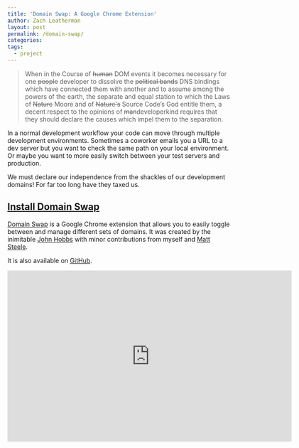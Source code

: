 ```yaml
---
title: 'Domain Swap: A Google Chrome Extension'
author: Zach Leatherman
layout: post
permalink: /domain-swap/
categories:
tags:
  - project
---
```


> When in the Course of ~~human~~ DOM events it becomes necessary for one ~~people~~ developer to dissolve the ~~political bands~~ DNS bindings which have connected them with another and to assume among the powers of the earth, the separate and equal station to which the Laws of ~~Nature~~ Moore and of ~~Nature's~~ Source Code’s God entitle them, a decent respect to the opinions of ~~man~~developerkind requires that they should declare the causes which impel them to the separation.

In a normal development workflow your code can move through multiple development environments. Sometimes a coworker emails you a URL to a dev server but you want to check the same path on your local environment. Or maybe you want to more easily switch between your test servers and production.

We must declare our independence from the shackles of our development domains! For far too long have they taxed us.

## [Install Domain Swap](https://chrome.google.com/webstore/detail/domain-swap/ngiiihlebepigjbefembddhdplmaghep/)

[Domain Swap](https://chrome.google.com/webstore/detail/domain-swap/ngiiihlebepigjbefembddhdplmaghep/) is a Google Chrome extension that allows you to easily toggle between and manage different sets of domains. It was created by the inimitable [John Hobbs](https://twitter.com/jmhobbs) with minor contributions from myself and [Matt Steele](https://twitter.com/mattdsteele).

It is also available on [GitHub](https://github.com/jmhobbs/domain-swap).

<div class="fluid-width-video-wrapper"><iframe class="youtube-player" type="text/html" width="640" height="385" src="https://www.youtube.com/embed/rBjWONjqwNg/" frameborder="0"></iframe></div>
